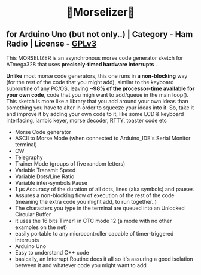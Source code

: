 <h1 align = "center">🌟Morselizer🌟</h1>

## **for Arduino Uno (but not only..) | Category - Ham Radio | License - [GPLv3](https://www.gnu.org/licenses/gpl-3.0.html)**

This MORSELIZER is an asynchronous morse code generator sketch for ATmega328 that uses **precisely-timed hardware interrupts** .

**Unlike** most morse code generators, this one runs in **a non-blocking** way (for the rest of the code that you might add), similar to the keyboard subroutine of any PC/OS, leaving **~98% of the processor-time available for your own code**, code that you migh want to add/queue in the main loop(). This sketch is more like a library that you add around your own ideas than something you have to alter in order to squeeze your ideas into it. So, take it and improve it by adding your own code to it, like some LCD & keyboard interfacing, iambic keyer, morse decoder, RTTY, toaster code etc

- Morse Code generator
- ASCII to Morse Mode (when connected to Arduino_IDE's Serial Monitor terminal) 
- CW
- Telegraphy
- Trainer Mode (groups of five random letters)
- Variable Transmit Speed
- Variable Dots/Line Ratio
- Variable inter-symbols Pause
- 1 µs Accuracy of the duration of all dots, lines (aka symbols) and pauses
- Assures a non-blocking flow of execution of the rest of the code (meaning the extra code you might add, to run together..)
- The characters you type in the terminal are queued into an Unlocked Circular Buffer
- it uses the 16 bits Timer1 in CTC mode 12 (a mode with no other examples on the net)
- easily portable to any microcontroller capable of timer-triggered interrupts
- Arduino Uno
- Easy to understand C++ code
- basically, an Interrupt Routine does it all so it's assuring a good isolation between it and whatever code you might want to add
